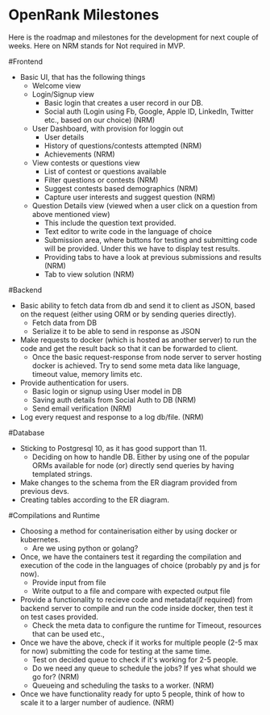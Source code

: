 # OpenRank Milestones

Here is the roadmap and milestones for the development for next couple of weeks.
Here on NRM stands for Not required in MVP.

#Frontend

- Basic UI, that has the following things
    - Welcome view
    - Login/Signup view
        - Basic login that creates a user record in our DB.
        - Social auth (Login using Fb, Google, Apple ID, LinkedIn, Twitter etc., based on our choice) (NRM)
    - User Dashboard, with provision for loggin out
        - User details
        - History of questions/contests attempted (NRM)
        - Achievements (NRM)
    - View contests or questions view
        - List of contest or questions available
        - Filter questions or contests (NRM)
        - Suggest contests based demographics (NRM)
        - Capture user interests and suggest question (NRM)
    - Question Details view (viewed when a user click on a question from above mentioned view)
        - This include the question text provided.
        - Text editor to write code in the language of choice
        - Submission area, where buttons for testing and submitting code will be provided. Under this we have to display test results.
        - Providing tabs to have a look at previous submissions and results (NRM)
        - Tab to view solution (NRM)

#Backend

- Basic ability to fetch data from db and send it to client as JSON, based on the request (either using ORM or by sending queries directly).
    - Fetch data from DB
    - Serialize it to be able to send in response as JSON
- Make requests to docker (which is hosted as another server) to run the code and get the result back so that it can be forwarded to client.
    - Once the basic request-response from node server to server hosting docker is achieved. Try to send some meta data like language, timeout value, memory limits etc.
- Provide authentication for users.
    - Basic login or signup using User model in DB
    - Saving auth details from Social Auth to DB (NRM)
    - Send email verification (NRM)
- Log every request and response to a log db/file. (NRM)

#Database

- Sticking to Postgresql 10, as it has good support than 11.
    - Deciding on how to handle DB. Either by using one of the popular ORMs available for node (or) directly send queries by having templated strings.
- Make changes to the schema from the ER diagram provided from previous devs.
- Creating tables according to the ER diagram.

#Compilations and Runtime

- Choosing a method for containerisation either by using docker or kubernetes.
    - Are we using python or golang? 
- Once, we have the containers test it regarding the compilation and execution of the code in the languages of choice (probably py and js for now).
    - Provide input from file
    - Write output to a file and compare with expected output file
- Provide a functionality to recieve code and metadata(if required) from backend server to compile and run the code inside docker, then test it on test cases provided.
    - Check the meta data to configure the runtime for Timeout, resources that can be used etc.,
- Once we have the above, check if it works for multiple people (2-5 max for now) submitting the code for testing at the same time.
    - Test on decided queue to check if it's working for 2-5 people.
    - Do we need any queue to schedule the jobs? If yes what should we go for? (NRM)
    - Queueing and scheduling the tasks to a worker. (NRM)
- Once we have functionality ready for upto 5 people, think of how to scale it to a larger number of audience. (NRM)